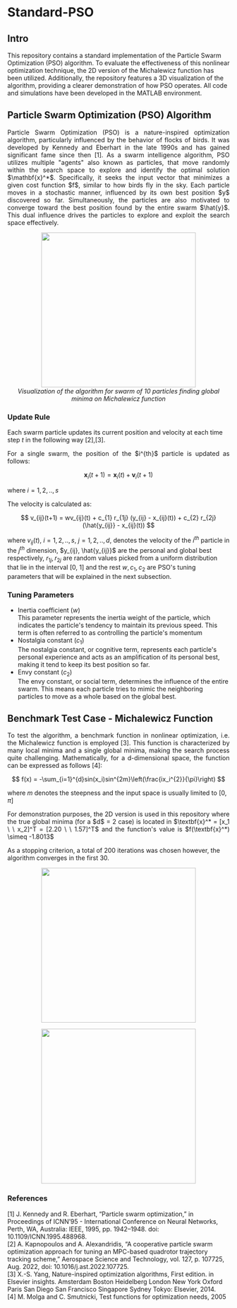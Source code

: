 # Standard-PSO

## Intro
This repository contains a standard implementation of the Particle Swarm Optimization (PSO) algorithm. To evaluate the effectiveness of this nonlinear optimization technique, the 2D version of the Michalewicz function has been utilized. Additionally, the repository features a 3D visualization of the algorithm, providing a clearer demonstration of how PSO operates. All code and simulations have been developed in the MATLAB environment.

## Particle Swarm Optimization (PSO) Algorithm 
<p align="justify ">
Particle Swarm Optimization (PSO) is a nature-inspired optimization algorithm, particularly influenced by the behavior of flocks of birds. It was developed by Kennedy and Eberhart in the late 1990s and has gained significant fame since then [1]. As a swarm intelligence algorithm, PSO utilizes multiple "agents" also known as particles, that move randomly within the search space to explore and identify the optimal solution $\mathbf{x}^*$. Specifically, it seeks the input vector that minimizes a given cost function $f$, similar to how birds fly in the sky. Each particle moves in a stochastic manner, influenced by its own best position $y$ discovered so far. Simultaneously, the particles are also motivated to converge toward the best position found by the entire swarm $\hat{y}$. This dual influence drives the particles to explore and exploit the search space effectively. 
</p>

<p align="center">
<img src="https://github.com/user-attachments/assets/555a002a-705a-4cd1-ab83-1e727eef0483" width="350"/> <br>
  <i>Visualization of the algorithm for swarm of 10 particles finding global minima on Michalewicz function</i>
</p>

### Update Rule
Each swarm particle updates its current position and velocity at each time step $t$ in the following way [2],[3].
<p align="justify ">
For a single swarm, the position of the $i^{th}$ particle is updated as follows:
</p>

$$ 
\mathbf{x}_i(t+1)=\mathbf{x}_i(t)+\mathbf{v}_i(t+1)   
$$ 

where $i=1,2,..,s$

<p align="justify ">
The velocity is calculated as:
</p>

$$ 
v_{ij}(t+1) = wv_{ij}(t) + c_{1} r_{1j} (y_{ij} - x_{ij}(t)) + c_{2} r_{2j} (\hat{y_{ij}} - x_{ij}(t)) 
$$ 

where $v_{ij}(t)$, $i=1,2,..,s$, $j=1,2,..,d$, denotes the velocity of the $i^{th}$ particle in the $j^{th}$ dimension, $y_{ij}, \hat{y_{ij}}$ are the personal and global best respectively, $r_{1j}, r_{2j}$ are random values picked from a uniform distribution that lie in the interval [0, 1] and the rest $w, c_{1}, c_{2}$ are PSO's tuning parameters that will be explained in the next subsection.

### Tuning Parameters
- Inertia coefficient  ($w$)<br />
    This parameter represents the inertia weight of the particle, which indicates the particle's tendency to maintain its previous speed. This term is often referred to as controlling the particle's momentum
- Nostalgia constant  ($c_{1}$)<br />
    The nostalgia constant, or cognitive term, represents each particle's personal experience and acts as an amplification of its personal best, making it tend to keep its best position so far.
- Envy constant ($c_{2}$)<br />
    The envy constant, or social term, determines the influence of the entire swarm. This means each particle tries to mimic the neighboring particles to move as a whole based on the global best.

## Benchmark Test Case - Michalewicz Function

<p align="justify ">
To test the algorithm, a benchmark function in nonlinear optimization, i.e. the Michalewicz function is employed [3]. This function is characterized by many local minima and a single global minima, making the search process quite challenging. Mathematically, for a d-dimensional space, the function can be expressed as follows [4]:
</p>

$$
  f(x) = -\sum_{i=1}^{d}sin(x_i)sin^{2m}\left(\frac{ix_i^{2}}{\pi}\right) 
$$

where $m$ denotes the steepness and the input space is usually limited to $[0, \pi]$

<p align="justify ">
For demonstration purposes, the 2D version is used in this repository where the true global minima (for a $d$ = 2 case) is located in $\textbf{x}^* =  [x_1 \ \  x_2]^T =  [2.20 \ \  1.57]^T$ and the function's value is  $f(\textbf{x}^*) \simeq  -1.8013$

As a stopping criterion, a total of 200 iterations was chosen however, the algorithm converges in the first 30.
</p>

<p align="center">
<img src="https://github.com/user-attachments/assets/d617bcd4-eb97-4ca8-9cb1-8793930d51e9" width="350"/>
</p>

<p align="center">
<img src="https://github.com/user-attachments/assets/a5a03630-723b-4bc7-9040-3387c35af667" width="350"/>
</p>


### References
[1] J. Kennedy and R. Eberhart, “Particle swarm optimization,” in Proceedings of ICNN’95 - International Conference on Neural Networks, Perth, WA, Australia: IEEE, 1995, pp. 1942–1948. doi: 10.1109/ICNN.1995.488968. <br>
[2] A. Kapnopoulos and A. Alexandridis, “A cooperative particle swarm optimization approach for tuning an MPC-based quadrotor trajectory tracking scheme,” Aerospace Science and Technology, vol. 127, p. 107725, Aug. 2022, doi: 10.1016/j.ast.2022.107725.<br>
[3] X.-S. Yang, Nature-inspired optimization algorithms, First edition. in Elsevier insights. Amsterdam Boston Heidelberg London New York Oxford Paris San Diego San Francisco Singapore Sydney Tokyo: Elsevier, 2014.  <br>
[4] M. Molga and C. Smutnicki, Test functions for optimization needs, 2005


